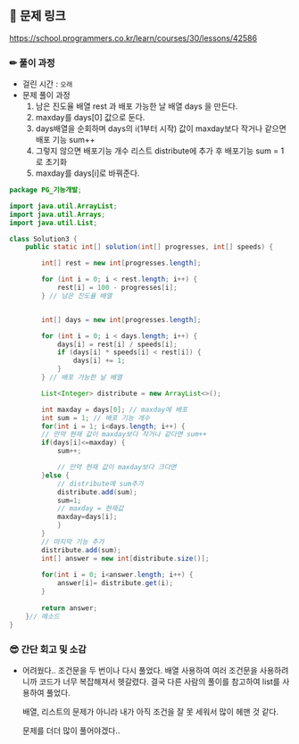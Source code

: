 > 

## 🔗 문제 링크

https://school.programmers.co.kr/learn/courses/30/lessons/42586

### ✏ 풀이 과정
- 걸린 시간 : `오래` 
- 문제 풀이 과정
  1. 남은 진도율 배열 rest 과 배포 가능한 날 배열 days 을 만든다.
  2. maxday를 days[0] 값으로 둔다.
  3. days배열을 순회하며 days의 i(1부터 시작) 값이 maxday보다 작거나 같으면 배포 기능 sum++
  4. 그렇지 않으면 배포기능 개수 리스트 distribute에 추가 후 배포기능 sum = 1로 초기화
  5. maxday를 days[i]로 바꿔준다.

```java
package PG_기능개발;

import java.util.ArrayList;
import java.util.Arrays;
import java.util.List;

class Solution3 {
	public static int[] solution(int[] progresses, int[] speeds) {

		int[] rest = new int[progresses.length];

		for (int i = 0; i < rest.length; i++) {
			rest[i] = 100 - progresses[i];
		} // 남은 진도율 배열


		int[] days = new int[progresses.length];

		for (int i = 0; i < days.length; i++) {
			days[i] = rest[i] / speeds[i];
			if (days[i] * speeds[i] < rest[i]) {
				days[i] += 1;
			}
		} // 배포 가능한 날 배열

		List<Integer> distribute = new ArrayList<>();

		int maxday = days[0]; // maxday에 배포
		int sum = 1; // 배포 기능 개수
		for(int i = 1; i<days.length; i++) {
		// 만약 현재 값이 maxday보다 작거나 같다면 sum++
		if(days[i]<=maxday) {
			sum++;

			// 만약 현재 값이 maxday보다 크다면
		}else {
			// distribute에 sum추가
			distribute.add(sum);
			sum=1;
			// maxday = 현재값
			maxday=days[i];
			}			
		}
		// 마지막 기능 추가
		distribute.add(sum);
		int[] answer = new int[distribute.size()];
		
		for(int i = 0; i<answer.length; i++) {
			answer[i]= distribute.get(i);
		}
			
		return answer;
	}// 메소드	
}

```

### 😎 간단 회고 및 소감

- 어려웠다.. 조건문을 두 번이나 다시 풀었다. 배열 사용하여 여러 조건문을 사용하려니까 코드가 너무 복잡해져서 헷갈렸다. 결국 다른 사람의 풀이를 참고하여 list를 사용하여 풀었다. 

  배열, 리스트의 문제가 아니라 내가 아직 조건을 잘 못 세워서 많이 헤맨 것 같다.

  문제를 더더 많이 풀어야겠다..
